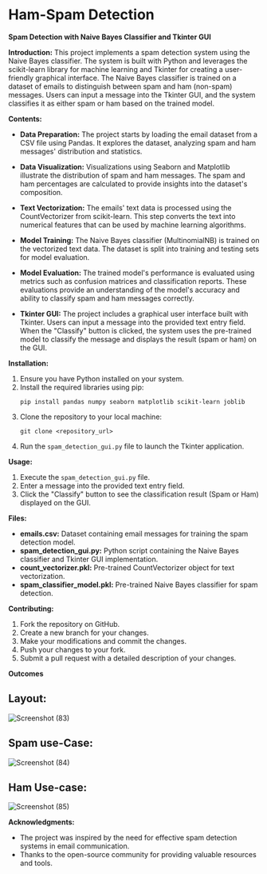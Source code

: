 # Ham-Spam Detection


**Spam Detection with Naive Bayes Classifier and Tkinter GUI**

**Introduction:**
This project implements a spam detection system using the Naive Bayes classifier. The system is built with Python and leverages the scikit-learn library for machine learning and Tkinter for creating a user-friendly graphical interface. The Naive Bayes classifier is trained on a dataset of emails to distinguish between spam and ham (non-spam) messages. Users can input a message into the Tkinter GUI, and the system classifies it as either spam or ham based on the trained model.

**Contents:**
- **Data Preparation:** The project starts by loading the email dataset from a CSV file using Pandas. It explores the dataset, analyzing spam and ham messages' distribution and statistics.
  
- **Data Visualization:** Visualizations using Seaborn and Matplotlib illustrate the distribution of spam and ham messages. The spam and ham percentages are calculated to provide insights into the dataset's composition.

- **Text Vectorization:** The emails' text data is processed using the CountVectorizer from scikit-learn. This step converts the text into numerical features that can be used by machine learning algorithms.

- **Model Training:** The Naive Bayes classifier (MultinomialNB) is trained on the vectorized text data. The dataset is split into training and testing sets for model evaluation.

- **Model Evaluation:** The trained model's performance is evaluated using metrics such as confusion matrices and classification reports. These evaluations provide an understanding of the model's accuracy and ability to classify spam and ham messages correctly.

- **Tkinter GUI:** The project includes a graphical user interface built with Tkinter. Users can input a message into the provided text entry field. When the "Classify" button is clicked, the system uses the pre-trained model to classify the message and displays the result (spam or ham) on the GUI.

**Installation:**
1. Ensure you have Python installed on your system.
2. Install the required libraries using pip:
   ```
   pip install pandas numpy seaborn matplotlib scikit-learn joblib
   ```
3. Clone the repository to your local machine:
   ```
   git clone <repository_url>
   ```
4. Run the `spam_detection_gui.py` file to launch the Tkinter application.

**Usage:**
1. Execute the `spam_detection_gui.py` file.
2. Enter a message into the provided text entry field.
3. Click the "Classify" button to see the classification result (Spam or Ham) displayed on the GUI.

**Files:**
- **emails.csv:** Dataset containing email messages for training the spam detection model.
- **spam_detection_gui.py:** Python script containing the Naive Bayes classifier and Tkinter GUI implementation.
- **count_vectorizer.pkl:** Pre-trained CountVectorizer object for text vectorization.
- **spam_classifier_model.pkl:** Pre-trained Naive Bayes classifier for spam detection.


**Contributing:**
1. Fork the repository on GitHub.
2. Create a new branch for your changes.
3. Make your modifications and commit the changes.
4. Push your changes to your fork.
5. Submit a pull request with a detailed description of your changes.

**Outcomes**
## Layout:

![Screenshot (83)](https://github.com/Bhudil/Ham-Spam/assets/99169324/c37e0fed-e4eb-42a4-a875-0cf1436c7f7f)

## Spam use-Case:

![Screenshot (84)](https://github.com/Bhudil/Ham-Spam/assets/99169324/4e1e900a-b402-4a9f-903d-8d9c327c7d4e)

## Ham Use-case:

![Screenshot (85)](https://github.com/Bhudil/Ham-Spam/assets/99169324/15590c05-1f81-42d6-942f-01ddcb701de7)


**Acknowledgments:**
- The project was inspired by the need for effective spam detection systems in email communication.
- Thanks to the open-source community for providing valuable resources and tools.

